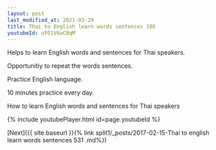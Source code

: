 ```yaml
---
layout: post
last_modified_at: 2021-03-29
title: Thai to English learn words sentences 186 
youtubeId: uFO1V6wC8qM
---
```

 
 
Helps to learn English words and sentences for Thai speakers.

Opportunitiy to repeat the words sentences. 

Practice English language. 
 
10 minutes practice every day. 
 
How to learn English words and sentences for Thai speakers 
 
{% include youtubePlayer.html id=page.youtubeId %}
 
 
[Next]({{ site.baseurl }}{% link  split1/_posts/2017-02-15-Thai to english learn words sentences 531 .md%})
 
